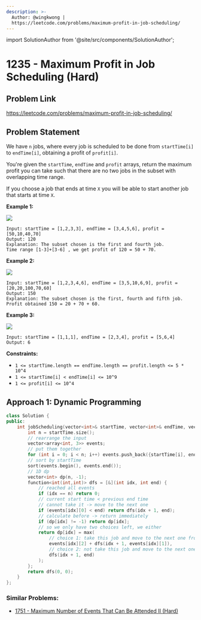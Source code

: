 ```yaml
---
description: >-
  Author: @wingkwong |
  https://leetcode.com/problems/maximum-profit-in-job-scheduling/
---
```


import SolutionAuthor from '@site/src/components/SolutionAuthor';

# 1235 - Maximum Profit in Job Scheduling (Hard)

## Problem Link

https://leetcode.com/problems/maximum-profit-in-job-scheduling/

## Problem Statement

We have `n` jobs, where every job is scheduled to be done from `startTime[i]` to `endTime[i]`, obtaining a profit of `profit[i]`.

You're given the `startTime`, `endTime` and `profit` arrays, return the maximum profit you can take such that there are no two jobs in the subset with overlapping time range.

If you choose a job that ends at time `X` you will be able to start another job that starts at time `X`.

**Example 1:**

![](https://assets.leetcode.com/uploads/2019/10/10/sample1\_1584.png)

```
Input: startTime = [1,2,3,3], endTime = [3,4,5,6], profit = [50,10,40,70]
Output: 120
Explanation: The subset chosen is the first and fourth job. 
Time range [1-3]+[3-6] , we get profit of 120 = 50 + 70.
```

**Example 2:**

![](https://assets.leetcode.com/uploads/2019/10/10/sample22\_1584.png)

```
Input: startTime = [1,2,3,4,6], endTime = [3,5,10,6,9], profit = [20,20,100,70,60]
Output: 150
Explanation: The subset chosen is the first, fourth and fifth job. 
Profit obtained 150 = 20 + 70 + 60.
```

**Example 3:**

![](https://assets.leetcode.com/uploads/2019/10/10/sample3\_1584.png)

```
Input: startTime = [1,1,1], endTime = [2,3,4], profit = [5,6,4]
Output: 6
```

**Constraints:**

* `1 <= startTime.length == endTime.length == profit.length <= 5 * 10^4`
* `1 <= startTime[i] < endTime[i] <= 10^9`
* `1 <= profit[i] <= 10^4`

## Approach 1: Dynamic Programming

<SolutionAuthor name="@wingkwong"/>

```cpp
class Solution {
public:
    int jobScheduling(vector<int>& startTime, vector<int>& endTime, vector<int>& profit) {
        int n = startTime.size();
        // rearrange the input
        vector<array<int, 3>> events;
        // put them together
        for (int i = 0; i < n; i++) events.push_back({startTime[i], endTime[i], profit[i]});
        // sort by startTime
        sort(events.begin(), events.end());
        // 1D dp
        vector<int> dp(n, -1);
        function<int(int,int)> dfs = [&](int idx, int end) {
            // reached all events
            if (idx == n) return 0;
            // current start time < previous end time
            // cannot take it -> move to the next one
            if (events[idx][0] < end) return dfs(idx + 1, end);
            // calculate before -> return immediately
            if (dp[idx] != -1) return dp[idx];
            // so we only have two choices left, we either
            return dp[idx] = max(
                // choice 1: take this job and move to the next one from this end time
                events[idx][2] + dfs(idx + 1, events[idx][1]),
                // choice 2: not take this job and move to the next one
                dfs(idx + 1, end)
            );
        };
        return dfs(0, 0);
    }
};
```

### Similar Problems:

* [1751 - Maximum Number of Events That Can Be Attended II (Hard)](../1700-1799/maximum-number-of-events-that-can-be-attended-ii-hard)
